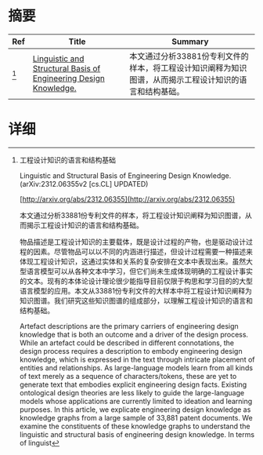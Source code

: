 # 摘要

| Ref | Title | Summary |
| --- | --- | --- |
| [^1] | [Linguistic and Structural Basis of Engineering Design Knowledge.](http://arxiv.org/abs/2312.06355) | 本文通过分析33881份专利文件的样本，将工程设计知识阐释为知识图谱，从而揭示工程设计知识的语言和结构基础。 |

# 详细

[^1]: 工程设计知识的语言和结构基础

    Linguistic and Structural Basis of Engineering Design Knowledge. (arXiv:2312.06355v2 [cs.CL] UPDATED)

    [http://arxiv.org/abs/2312.06355](http://arxiv.org/abs/2312.06355)

    本文通过分析33881份专利文件的样本，将工程设计知识阐释为知识图谱，从而揭示工程设计知识的语言和结构基础。

    

    物品描述是工程设计知识的主要载体，既是设计过程的产物，也是驱动设计过程的因素。尽管物品可以以不同的内涵进行描述，但设计过程需要一种描述来体现工程设计知识，这通过实体和关系的复杂安排在文本中表现出来。虽然大型语言模型可以从各种文本中学习，但它们尚未生成体现明确的工程设计事实的文本。现有的本体论设计理论很少能指导目前仅限于构思和学习目的的大型语言模型的应用。本文从33881份专利文件的大样本中将工程设计知识阐释为知识图谱。我们研究这些知识图谱的组成部分，以理解工程设计知识的语言和结构基础。

    Artefact descriptions are the primary carriers of engineering design knowledge that is both an outcome and a driver of the design process. While an artefact could be described in different connotations, the design process requires a description to embody engineering design knowledge, which is expressed in the text through intricate placement of entities and relationships. As large-language models learn from all kinds of text merely as a sequence of characters/tokens, these are yet to generate text that embodies explicit engineering design facts. Existing ontological design theories are less likely to guide the large-language models whose applications are currently limited to ideation and learning purposes. In this article, we explicate engineering design knowledge as knowledge graphs from a large sample of 33,881 patent documents. We examine the constituents of these knowledge graphs to understand the linguistic and structural basis of engineering design knowledge. In terms of linguist
    

